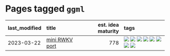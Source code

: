 # Pages tagged `ggml`

|last_modified|title|est. idea maturity|tags
|:---|:---|---:|:---|
|2023-03-22|[mini RWKV port](../rust_rwkv.md)|778|[![](https://img.shields.io/badge/tag-RNN-dd597e)](../tags/RNN.md) [![](https://img.shields.io/badge/tag-completed-4a3565)](../tags/completed.md) [![](https://img.shields.io/badge/tag-experimental-6a156e)](../tags/experimental.md) [![](https://img.shields.io/badge/tag-ggml-e8ae48)](../tags/ggml.md) [![](https://img.shields.io/badge/tag-mobilenet-b5ec2c)](../tags/mobilenet.md) [![](https://img.shields.io/badge/tag-model_compression-f76896)](../tags/model_compression.md) [![](https://img.shields.io/badge/tag-tooling-fda5ff)](../tags/tooling.md) [![](https://img.shields.io/badge/tag-wip-fecb83)](../tags/wip.md)|